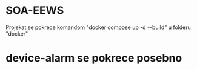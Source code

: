 # SOA-EEWS
Projekat se pokrece komandom "docker compose up -d --build" u folderu "docker"

# device-alarm se pokrece posebno 
